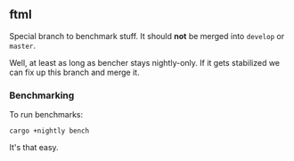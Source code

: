 ## ftml

Special branch to benchmark stuff. It should **not** be merged into `develop` or `master`.

Well, at least as long as bencher stays nightly-only. If it gets stabilized we can fix up this branch and merge it.

### Benchmarking

To run benchmarks:

```
cargo +nightly bench
```

It's that easy.
